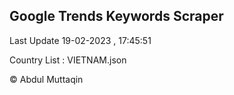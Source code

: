 

## Google Trends Keywords Scraper 
 
Last Update 19-02-2023 , 17:45:51

Country List :
VIETNAM.json



© Abdul Muttaqin 

